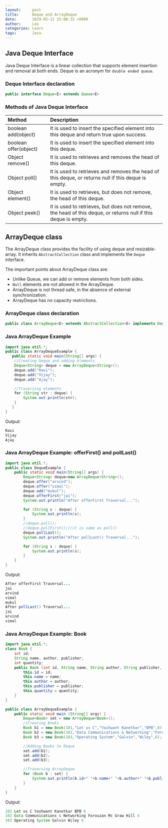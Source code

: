 ```yaml
---
layout:     post
title:      Deque and ArrayDeque
date:       2019-05-12 15:08:32 +0800
author:     Leo
categories: Learn
tags:       Java
---
```

## Java Deque Interface
Java Deque Interface is a linear collection that supports element insertion and removal at both ends. Deque is an acronym for `double ended queue`.

### Deque Interface declaration
```java
public interface Deque<E> extends Queue<E> 
```

### Methods of Java Deque Interface

Method | Description
:-|:-
boolean add(object) | It is used to insert the specified element into this deque and return true upon success.
boolean offer(object) | It is used to insert the specified element into this deque.
Object remove() | It is used to retrieves and removes the head of this deque.
Object poll() | It is used to retrieves and removes the head of this deque, or returns null if this deque is empty.
Object element() | It is used to retrieves, but does not remove, the head of this deque.
Object peek() | It is used to retrieves, but does not remove, the head of this deque, or returns null if this deque is empty.

## ArrayDeque class
The ArrayDeque class provides the facility of using deque and resizable-array. It inherits `AbstractCollection` class and implements the `Deque` interface.

The important points about ArrayDeque class are:

-   Unlike Queue, we can add or remove elements from both sides.
-   `Null` elements are not allowed in the ArrayDeque.
-   ArrayDeque is not thread safe, in the absence of external synchronization.
-   ArrayDeque has no capacity restrictions.

### ArrayDeque class declaration
```java
public class ArrayDeque<E> extends AbstractCollection<E> implements Deque<E>, Cloneable, Serializable
```

### Java ArrayDeque Example
```java
import java.util.*;
public class ArrayDequeExample {
   public static void main(String[] args) {
   	//Creating Deque and adding elements
   	Deque<String> deque = new ArrayDeque<String>();
   	deque.add("Ravi");
   	deque.add("Vijay");
   	deque.add("Ajay");

   	//Traversing elements
   	for (String str : deque) {
   		System.out.println(str);
   	}
   }
}
```

Output:
```java
Ravi
Vijay
Ajay
```

### Java ArrayDeque Example: offerFirst() and pollLast()
```java
import java.util.*;
public class DequeExample {
    public static void main(String[] args) {
        Deque<String> deque=new ArrayDeque<String>();
        deque.offer("arvind");
        deque.offer("vimal");
        deque.add("mukul");
        deque.offerFirst("jai");
        System.out.println("After offerFirst Traversal...");

        for (String s : deque) {
            System.out.println(s);  
        }
        //deque.poll();
        //deque.pollFirst();//it is same as poll()
        deque.pollLast();
        System.out.println("After pollLast() Traversal...");

        for (String s : deque) {
            System.out.println(s);  
        }
    }
}
```

Output:
```java
After offerFirst Traversal...
jai
arvind
vimal
mukul
After pollLast() Traversal...
jai
arvind
vimal
```

### Java ArrayDeque Example: Book
```java
import java.util.*;
class Book {
    int id;
    String name, author, publisher;
    int quantity;
    public Book (int id, String name, String author, String publisher, int quantity) {
        this.id = id;
        this.name = name;
        this.author = author;
        this.publisher = publisher;
        this.quantity = quantity;
    }
}

public class ArrayDequeExample {
    public static void main (String[] args) {
        Deque<Book> set = new ArrayDeque<Book>();
        //Creating Books
        Book b1 = new Book(101,"Let us C","Yashwant Kanetkar","BPB",8);
        Book b2 = new Book(102,"Data Communications & Networking","Forouzan","Mc Graw Hill",4);
        Book b3 = new Book(103,"Operating System","Galvin","Wiley",6);

        //Adding Books to Deque
        set.add(b1);
        set.add(b2);
        set.add(b3);

        //Traversing ArrayDeque
        for (Book b : set) {
            System.out.println(b.id+" "+b.name+" "+b.author+" "+b.publisher+" "+b.quantity);
        }
    }
}
```

Output:
```java
101 Let us C Yashwant Kanetkar BPB 8
102 Data Communications & Networking Forouzan Mc Graw Hill 4
103 Operating System Galvin Wiley 6
```
